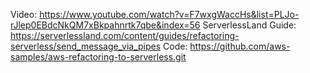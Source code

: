 
Video: https://www.youtube.com/watch?v=F7wxgWaccHs&list=PLJo-rJlep0EBdcNkQM7xBkpahnrtk7qbe&index=56
ServerlessLand Guide: https://serverlessland.com/content/guides/refactoring-serverless/send_message_via_pipes
Code: https://github.com/aws-samples/aws-refactoring-to-serverless.git